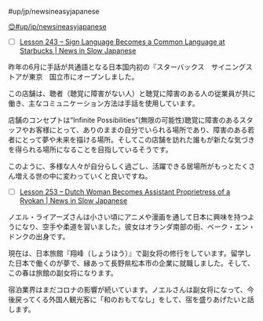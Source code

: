 #up/jp/newsineasyjapanese


[😊#up/jp/newsineasyjapanese
](https://47.111.95.20:6001/user/1/md?prefill=%23up%2Fjp%2Fnewsineasyjapanese%0A)

- [ ] [Lesson 243 – Sign Language Becomes a Common Language at Starbucks | News in Slow Japanese](https://newsinslowjapanese.com/2021/04/18/lesson-243-sign-language-becomes-a-common-language-at-starbucks/)

昨年の6月に手話が共通語となる日本国内初の『スターバックス　サイニングストアが東京　国立市にオープンしました。

この店舗は、聴者（聴覚に障害がない人）と聴覚に障害のある人の従業員が共に働き、主なコミュニケーション方法は手話を使用しています。

店舗のコンセプトは“Infinite Possibilities”(無限の可能性)聴覚に障害のあるスタッフやお客様にとって、ありのままの自分でいられる場所であり、障害のある若者にとって夢や未来を描ける場所。そしてこの店舗を訪れた誰もが新たな気づきを得られる場所になることを目指しているそうです。

このように、多様な人々が自分らしく過ごし、活躍できる居場所がもっとたくさん増える世の中に変わっていくと良いですね。


- [ ] [Lesson 253 – Dutch Woman Becomes Assistant Proprietress of a Ryokan | News in Slow Japanese](https://newsinslowjapanese.com/2022/05/21/lesson-253-dutch-woman-becomes-assistant-proprietress-of-a-ryokan/)

ノエル・ライアーズさんは小さい頃にアニメや漫画を通して日本に興味を持つようになり、空手や柔道を習いました。彼女はオランダ南部の街、ベーク・エン・ドンクの出身です。

現在は、日本旅館『翔峰（しょうほう）』で副女将の修行をしています。留学した日本で働くのが夢で、縁あって長野県松本市の企業に就職しました。そして、この春は旅館の副女将になります。

宿泊業界はまだコロナの影響が続いています。ノエルさんは副女将になって、今後戻ってくる外国人観光客に「和のおもてなし」をして、宿を盛りあげたいと話します。